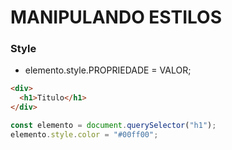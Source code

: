 # MANIPULANDO ESTILOS

### Style

- elemento.style.PROPRIEDADE = VALOR;

```html
<div>
  <h1>Titulo</h1>
</div>
```

```js
const elemento = document.querySelector("h1");
elemento.style.color = "#00ff00";
```
